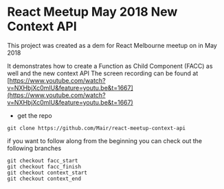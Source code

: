 # React Meetup May 2018 New Context API
This project was created as a dem for React Melbourne meetup on in May 2018

It demonstrates how to create a Function as Child Component (FACC) as well and the new context API
The screen recording can be found at [https://www.youtube.com/watch?v=NXHbjXc0mIU&feature=youtu.be&t=1667](https://www.youtube.com/watch?v=NXHbjXc0mIU&feature=youtu.be&t=1667)

* get the repo
```
git clone https://github.com/Mair/react-meetup-context-api
```
if you want to follow along from the beginning you can check out the following branches
```
git checkout facc_start
git checkout facc_finish
git checkout context_start
git checkout context_end
```